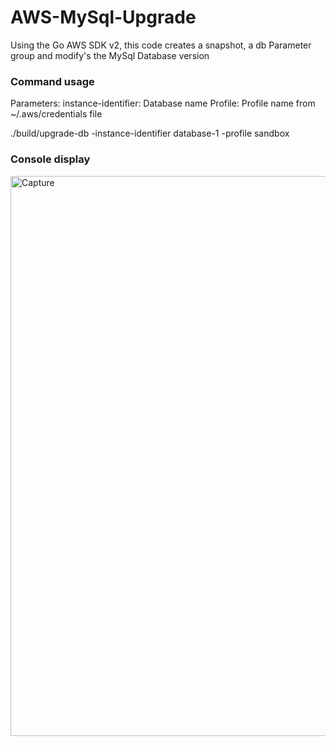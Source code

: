 # AWS-MySql-Upgrade
Using the Go AWS SDK v2, this code creates a snapshot, a db Parameter group and modify's the MySql Database version

### Command usage
Parameters:
  instance-identifier: Database name
  Profile: Profile name from ~/.aws/credentials file

./build/upgrade-db -instance-identifier database-1 -profile sandbox

### Console display
<img width="896" alt="Capture" src="https://github.com/Graham-Beer/AWS-MySql-Upgrade/assets/12196171/ff7ea93e-aa83-493e-af02-45dd0d16eaa7">
